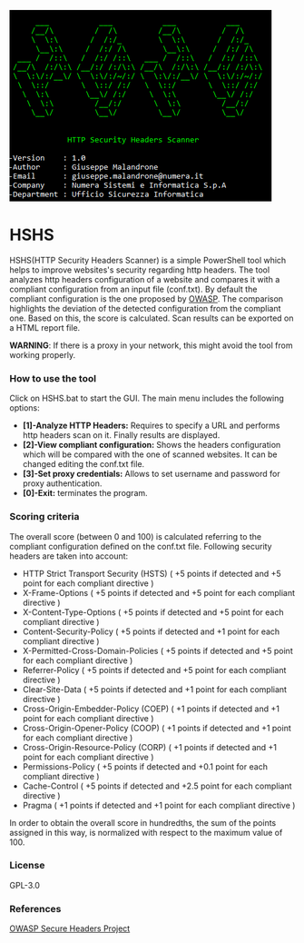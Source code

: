 ![alt text](https://raw.githubusercontent.com/Malandrone/HSHS/main/Logo.PNG)
# HSHS 
HSHS(HTTP Security Headers Scanner) is a simple PowerShell tool which helps to improve websites's security regarding http headers.
The tool analyzes http headers configuration of a website and compares it with a compliant configuration from an input file (conf.txt).
By default the compliant configuration is the one proposed by [OWASP](https://owasp.org/).
The comparison highlights the deviation of the detected configuration from the compliant one. Based on this, the score is calculated.
Scan results can be exported on a HTML report file.

**WARNING**:
If there is a proxy in your network, this might avoid the tool from working properly.

### How to use the tool
Click on HSHS.bat to start the GUI. 
The main menu includes the following options:
- **[1]-Analyze HTTP Headers:** Requires to specify a URL and performs http headers scan on it. Finally results are displayed.
- **[2]-View compliant configuration:** Shows the headers configuration which will be compared with the one of scanned websites. It can be changed editing the conf.txt file.
- **[3]-Set proxy credentials:** Allows to set username and password for proxy authentication.
- **[0]-Exit:** terminates the program.

### Scoring criteria
The overall score (between 0 and 100) is calculated referring to the compliant configuration defined on the conf.txt file.
Following security headers are taken into account:
- HTTP Strict Transport Security (HSTS)   ( +5 points if detected and +5 point for each compliant directive )
- X-Frame-Options                         ( +5 points if detected and +5 point for each compliant directive )
- X-Content-Type-Options                  ( +5 points if detected and +5 point for each compliant directive )
- Content-Security-Policy                 ( +5 points if detected and +1 point for each compliant directive )
- X-Permitted-Cross-Domain-Policies       ( +5 points if detected and +5 point for each compliant directive )
- Referrer-Policy                         ( +5 points if detected and +5 point for each compliant directive )
- Clear-Site-Data                         ( +5 points if detected and +1 point for each compliant directive )
- Cross-Origin-Embedder-Policy (COEP)     ( +1 points if detected and +1 point for each compliant directive )
- Cross-Origin-Opener-Policy (COOP)       ( +1 points if detected and +1 point for each compliant directive )
- Cross-Origin-Resource-Policy (CORP)     ( +1 points if detected and +1 point for each compliant directive )
- Permissions-Policy                      ( +5 points if detected and +0.1 point for each compliant directive )
- Cache-Control                           ( +5 points if detected and +2.5 point for each compliant directive )
- Pragma                                  ( +1 points if detected and +1 point for each compliant directive )

In order to obtain the overall score in hundredths, the sum of the points assigned in this way, is normalized with respect to the maximum value of 100.

### License
GPL-3.0

### References
[OWASP Secure Headers Project](https://owasp.org/www-project-secure-headers/)